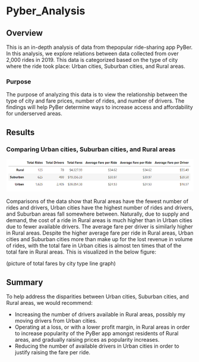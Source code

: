 # Pyber_Analysis

## Overview
This is an in-depth analysis of data from thepopular ride-sharing app PyBer. In this analysis, we explore relations between data collected from over 2,000 rides in 2019. This data is categorized based on the type of city where the ride took place: Urban cities, Suburban cities, and Rural areas. 

### Purpose
The purpose of analyzing this data is to view the relationship between the type of city and fare prices, number of rides, and number of drivers. The findings will help PyBer determine ways to increase access and affordability for underserved areas. 

## Results

### Comparing Urban cities, Suburban cities, and Rural areas
![PyBer Summary Chart](Analysis/Fig8.png)

Comparisons of the data show that Rural areas have the fewest number of rides and drivers, Urban cities have the highest number of rides and drivers, and Suburban areas fall somewhere between. Naturally, due to supply and demand, the cost of a ride in Rural areas is much higher than in Urban cities due to fewer available drivers. The average fare per driver is similarly higher in Rural areas. Despite the higher average fare per ride in Rural areas, Urban cities and Suburban cities more than make up for the lost revenue in volume of rides, with the total fare in Urban cities is almost ten times that of the total fare in Rural areas. This is visualized in the below figure:

(picture of total fares by city type line graph)

## Summary
To help address the disparities between Urban cities, Suburban cities, and Rural areas, we would recommend:
- Increasing the number of drivers available in Rural areas, possibly my moving drivers from Urban cities. 
- Operating at a loss, or with a lower profit margin, in Rural areas in order to increase popularity of the PyBer app amongst residents of Rural areas, and gradually raising prices as popularity increases.
- Reducing the number of available drivers in Urban cities in order to justify raising the fare per ride. 